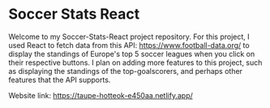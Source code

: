 # Soccer Stats React
Welcome to my Soccer-Stats-React project repository. For this project, I used React to fetch data from this API: https://www.football-data.org/ to display the standings of Europe's top 5 soccer leagues when you click on their respective buttons. I plan on adding more features to this project, such as displaying the standings of the top-goalscorers, and perhaps other features that the API supports. 

Website link: https://taupe-hotteok-e450aa.netlify.app/
